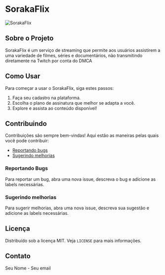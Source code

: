 # SorakaFlix

![SorakaFlix](https://i.imgur.com/rK5zeVB.png)

## Sobre o Projeto

SorakaFlix é um serviço de streaming que permite aos usuários assistirem a uma variedade de filmes, séries e documentários, não transmitindo diretamente na Twitch por conta do DMCA

## Como Usar

Para começar a usar o SorakaFlix, siga estes passos:

1. Faça seu cadastro na plataforma.
2. Escolha o plano de assinatura que melhor se adapta a você.
3. Explore e assista ao conteúdo disponível!

## Contribuindo

Contribuições são sempre bem-vindas! Aqui estão as maneiras pelas quais você pode contribuir:

- [Reportando bugs](#report-bugs)
- [Sugerindo melhorias](#suggest-enhancements)

### Reportando Bugs

Para reportar um bug, abra uma nova issue, descreva o bug e adicione as labels necessárias.

### Sugerindo melhorias

Para sugerir melhorias, abra uma nova issue, descreva sua sugestão e adicione as labels necessárias.

## Licença

Distribuído sob a licença MIT. Veja `LICENSE` para mais informações.

## Contato

Seu Nome - Seu email
